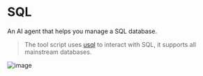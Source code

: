 # SQL

An AI agent that helps you manage a SQL database.

> The tool script uses [usql](https://github.com/xo/usql) to interact with SQL, it supports all mainstream databases. 

![image](https://github.com/user-attachments/assets/28bc1118-5f87-4571-a1c9-6c8cec4636d5)
